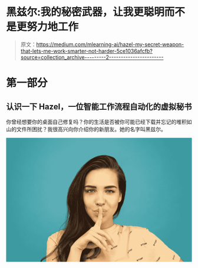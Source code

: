 # 黑兹尔:我的秘密武器，让我更聪明而不是更努力地工作

> 原文：<https://medium.com/mlearning-ai/hazel-my-secret-weapon-that-lets-me-work-smarter-not-harder-5ce1036afcfb?source=collection_archive---------2----------------------->

# 第一部分

## 认识一下 Hazel，一位智能工作流程自动化的虚拟秘书

你曾经想要你的桌面自己修复吗？你的生活是否被你可能已经下载并忘记的堆积如山的文件所困扰？我很高兴向你介绍你的新朋友。她的名字叫黑兹尔。

![](img/558cc11c890ceaaf9efbd5c04dbb941d.png)